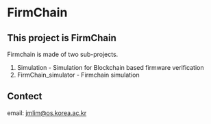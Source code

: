 # FirmChain #

## This project is FirmChain ##

Firmchain is made of two sub-projects.

1. Simulation - Simulation for Blockchain based firmware verification 
2. FirmChain_simulator - Firmchain simulation 

## Contect ##
email: jmlim@os.korea.ac.kr

